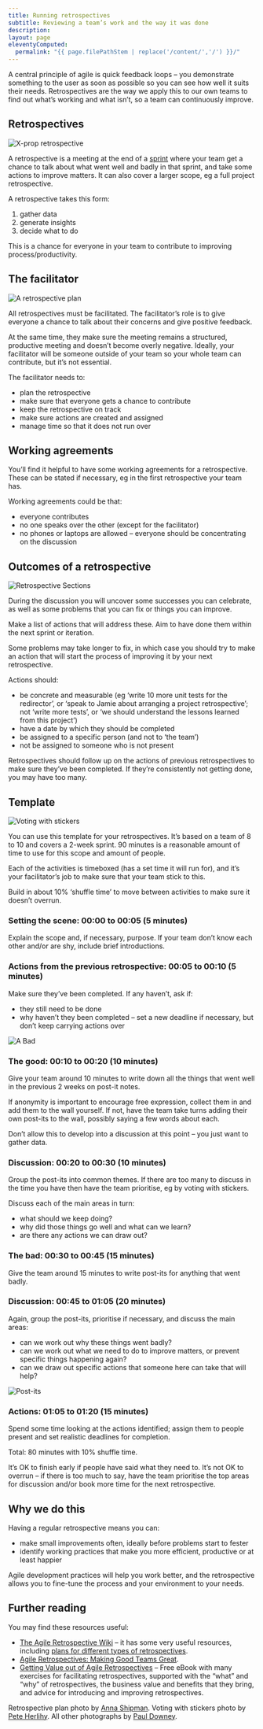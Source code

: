 ```yaml
---
title: Running retrospectives
subtitle: Reviewing a team’s work and the way it was done
description:
layout: page
eleventyComputed:
  permalink: "{{ page.filePathStem | replace('/content/','/') }}/"
---
```


A central principle of agile is quick feedback loops – you demonstrate something to the user as soon as possible so you can see how well it suits their needs. Retrospectives are the way we apply this to our own teams to find out what’s working and what isn’t, so a team can continuously improve.

## Retrospectives

![X-prop retrospective](/assets/content/version-1/guides/images/retrospectives.jpg)

A retrospective is a meeting at the end of a [sprint](https://web.archive.org/web/20150928005414/https://www.gov.uk/service-manual/agile/features-of-agile.html) where your team get a chance to talk about what went well and badly in that sprint, and take some actions to improve matters. It can also cover a larger scope, eg a full project retrospective.

A retrospective takes this form:

1. gather data
2. generate insights
3. decide what to do

This is a chance for everyone in your team to contribute to improving process/productivity.

## The facilitator

![A retrospective plan](/assets/content/version-1/guides/images/planning-retro.jpg)

All retrospectives must be facilitated. The facilitator’s role is to give everyone a chance to talk about their concerns and give positive feedback.

At the same time, they make sure the meeting remains a structured, productive meeting and doesn’t become overly negative. Ideally, your facilitator will be someone outside of your team so your whole team can contribute, but it’s not essential.

The facilitator needs to:

- plan the retrospective
- make sure that everyone gets a chance to contribute
- keep the retrospective on track
- make sure actions are created and assigned
- manage time so that it does not run over

## Working agreements

You’ll find it helpful to have some working agreements for a retrospective. These can be stated if necessary, eg in the first retrospective your team has.

Working agreements could be that:

- everyone contributes
- no one speaks over the other (except for the facilitator)
- no phones or laptops are allowed – everyone should be concentrating on the discussion

## Outcomes of a retrospective

![Retrospective Sections](/assets/content/version-1/guides/images/outcomes-of-a-retrospective.jpg)

During the discussion you will uncover some successes you can celebrate, as well as some problems that you can fix or things you can improve.

Make a list of actions that will address these. Aim to have done them within the next sprint or iteration.

Some problems may take longer to fix, in which case you should try to make an action that will start the process of improving it by your next retrospective.

Actions should:

- be concrete and measurable (eg ‘write 10 more unit tests for the redirector’, or ‘speak to Jamie about arranging a project retrospective’; not ‘write more tests’, or ‘we should understand the lessons learned from this project’)
- have a date by which they should be completed
- be assigned to a specific person (and not to ‘the team’)
- not be assigned to someone who is not present

Retrospectives should follow up on the actions of previous retrospectives to make sure they’ve been completed. If they’re consistently not getting done, you may have too many.

## Template

![Voting with stickers](/assets/content/version-1/guides/images/redirects.jpeg)

You can use this template for your retrospectives. It’s based on a team of 8 to 10 and covers a 2-week sprint. 90 minutes is a reasonable amount of time to use for this scope and amount of people.

Each of the activities is timeboxed (has a set time it will run for), and it’s your facilitator’s job to make sure that your team stick to this.

Build in about 10% ‘shuffle time’ to move between activities to make sure it doesn’t overrun.

### Setting the scene: 00:00 to 00:05 (5 minutes)

Explain the scope and, if necessary, purpose. If your team don’t know each other and/or are shy, include brief introductions.

### Actions from the previous retrospective: 00:05 to 00:10 (5 minutes)

Make sure they’ve been completed. If any haven’t, ask if:

- they still need to be done
- why haven’t they been completed – set a new deadline if necessary, but don’t keep carrying actions over

![A Bad](/assets/content/version-1/guides/images/watch-the-timeline.jpg)

### The good: 00:10 to 00:20 (10 minutes)

Give your team around 10 minutes to write down all the things that went well in the previous 2 weeks on post-it notes.

If anonymity is important to encourage free expression, collect them in and add them to the wall yourself. If not, have the team take turns adding their own post-its to the wall, possibly saying a few words about each.

Don’t allow this to develop into a discussion at this point – you just want to gather data.

### Discussion: 00:20 to 00:30 (10 minutes)

Group the post-its into common themes. If there are too many to discuss in the time you have then have the team prioritise, eg by voting with stickers.

Discuss each of the main areas in turn:

- what should we keep doing?
- why did those things go well and what can we learn?
- are there any actions we can draw out?

### The bad: 00:30 to 00:45 (15 minutes)

Give the team around 15 minutes to write post-its for anything that went badly.

### Discussion: 00:45 to 01:05 (20 minutes)

Again, group the post-its, prioritise if necessary, and discuss the main areas:

- can we work out why these things went badly?
- can we work out what we need to do to improve matters, or prevent specific things happening again?
- can we draw out specific actions that someone here can take that will help?

![Post-its](/assets/content/version-1/guides/images/discussion.jpg)

### Actions: 01:05 to 01:20 (15 minutes)

Spend some time looking at the actions identified; assign them to people present and set realistic deadlines for completion.

Total: 80 minutes with 10% shuffle time.

It’s OK to finish early if people have said what they need to. It’s not OK to overrun – if there is too much to say, have the team prioritise the top areas for discussion and/or book more time for the next retrospective.

## Why we do this

Having a regular retrospective means you can:

- make small improvements often, ideally before problems start to fester
- identify working practices that make you more efficient, productive or at least happier

Agile development practices will help you work better, and the retrospective allows you to fine-tune the process and your environment to your needs.

## Further reading

You may find these resources useful:

- [The Agile Retrospective Wiki](https://web.archive.org/web/20150928005414/http://retrospectivewiki.org/index.php?title=Agile_Retrospective_Resource_Wiki) – it has some very useful resources, including [plans for different types of retrospectives](https://web.archive.org/web/20150928005414/http://retrospectivewiki.org/index.php?title=Retrospective_Plans).
- [Agile Retrospectives: Making Good Teams Great](https://web.archive.org/web/20150928005414/https://pragprog.com/book/dlret/agile-retrospectives).
- [Getting Value out of Agile Retrospectives](https://web.archive.org/web/20150928005414/https://leanpub.com/gettingvalueoutofagileretrospectives) – Free eBook with many exercises for facilitating retrospectives, supported with the “what” and “why” of retrospectives, the business value and benefits that they bring, and advice for introducing and improving retrospectives.

Retrospective plan photo by [Anna Shipman](https://web.archive.org/web/20150928005414/https://twitter.com/annashipman). Voting with stickers photo by [Pete Herlihy](https://web.archive.org/web/20150928005414/https://twitter.com/yahoo_pete). All other photographs by [Paul Downey](https://web.archive.org/web/20150928005414/https://twitter.com/psd).

